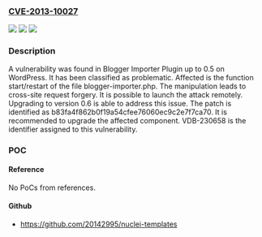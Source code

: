 ### [CVE-2013-10027](https://cve.mitre.org/cgi-bin/cvename.cgi?name=CVE-2013-10027)
![](https://img.shields.io/static/v1?label=Product&message=Blogger%20Importer%20Plugin&color=blue)
![](https://img.shields.io/static/v1?label=Version&message=%3D%200.1%20&color=brighgreen)
![](https://img.shields.io/static/v1?label=Vulnerability&message=CWE-352%20Cross-Site%20Request%20Forgery&color=brighgreen)

### Description

A vulnerability was found in Blogger Importer Plugin up to 0.5 on WordPress. It has been classified as problematic. Affected is the function start/restart of the file blogger-importer.php. The manipulation leads to cross-site request forgery. It is possible to launch the attack remotely. Upgrading to version 0.6 is able to address this issue. The patch is identified as b83fa4f862b0f19a54cfee76060ec9c2e7f7ca70. It is recommended to upgrade the affected component. VDB-230658 is the identifier assigned to this vulnerability.

### POC

#### Reference
No PoCs from references.

#### Github
- https://github.com/20142995/nuclei-templates

